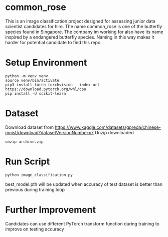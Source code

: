 # common_rose
This is an image classification project designed for assessing junior data scientist candidates for hire.
The name common_rose is one of the butterfly species found in Singapore. The company im working for also have its name inspired by a endangered butterfly species. Naming in this way makes it harder for potential candidate to find this repo.

# Setup Environment
``` shell
python -m venv venv
source venv/bin/activate
pip3 install torch torchvision --index-url https://download.pytorch.org/whl/cpu
pip install -U scikit-learn
```

# Dataset
Download dataset from
https://www.kaggle.com/datasets/gpreda/chinese-mnist/download?datasetVersionNumber=7
Unzip downloaded
``` shell
unzip archive.zip
```

# Run Script
``` shell
python image_classification.py
```
best_model.pth will be updated when accuracy of test dataset is better than previous during training loop

# Further Improvement
Candidates can use different PyTorch transform function during training to improve on testing accuracy